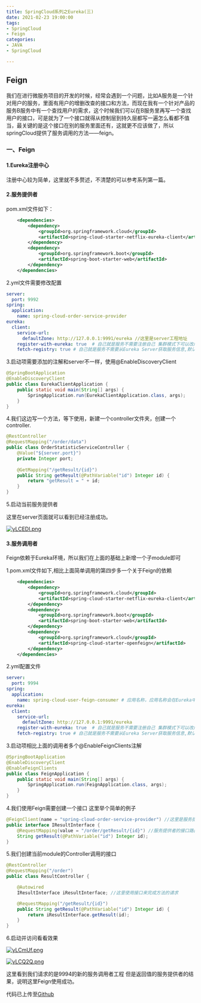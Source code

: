 ```yaml
---
title: SpringCloud系列之Eureka(三)
date: 2021-02-23 19:00:00
tags:
- SpringCloud 
- Feign
categories:
- JAVA
- SpringCloud

---
```


## Feign

我们在进行微服务项目的开发的时候，经常会遇到一个问题，比如A服务是一个针对用户的服务，里面有用户的增删改查的接口和方法，而现在我有一个针对产品的服务B服务中有一个查找用户的需求，这个时候我们可以在B服务里再写一个查找用户的接口，可是就为了一个接口就得从控制层到持久层都写一遍怎么看都不值当，最关键的是这个接口在别的服务里面还有，这就更不应该做了，所以springCloud提供了服务调用的方法——feign。

### 一、Feign

#### 1.Eureka注册中心

注册中心较为简单，这里就不多赘述，不清楚的可以参考系列第一篇。

#### 2.服务提供者

pom.xml文件如下：

```xml
    <dependencies>
        <dependency>
            <groupId>org.springframework.cloud</groupId>
            <artifactId>spring-cloud-starter-netflix-eureka-client</artifactId>
        </dependency>
        <dependency>
            <groupId>org.springframework.boot</groupId>
            <artifactId>spring-boot-starter-web</artifactId>
        </dependency>
    </dependencies>
```

2.yml文件需要修改配置

```yaml
server:
  port: 9992
spring:
  application:
    name: spring-cloud-order-service-provider
eureka:
  client:
    service-url:
      defaultZone: http://127.0.0.1:9991/eureka //这里是server工程地址
    register-with-eureka: true  # ⾃⼰就是服务不需要注册⾃⼰ 集群模式下可以改成true
    fetch-registry: true # ⾃⼰就是服务不需要从Eureka Server获取服务信息,默认为true，集群模式下可以改成true
```

3.启动项需要添加的注解和server不一样，使用@EnableDiscoveryClient

```java
@SpringBootApplication
@EnableDiscoveryClient
public class EurekaClientApplication {
    public static void main(String[] args) {
        SpringApplication.run(EurekaClientApplication.class, args);
    }
}
```

4.我们这边写一个方法，等下使用，新建一个controller文件夹，创建一个controller.

```java
@RestController
@RequestMapping("/order/data")
public class OrderStatisticServiceController {
    @Value("${server.port}")
    private Integer port;
    
    @GetMapping("/getResult/{id}")
    public String getResult(@PathVariable("id") Integer id) {
        return "getResult = " + id;
    }
}
```

5.启动当前服务提供者

这里在server页面就可以看到已经注册成功。

[![yLCEDI.png](https://s3.ax1x.com/2021/02/23/yLCEDI.png)](https://imgchr.com/i/yLCEDI)

#### 3.服务调用者

Feign依赖于Eureka环境，所以我们在上面的基础上新增一个子module即可

1.pom.xml文件如下,相比上面简单调用的第四步多一个关于Feign的依赖

```xml
    <dependencies>
        <dependency>
            <groupId>org.springframework.cloud</groupId>
            <artifactId>spring-cloud-starter-netflix-eureka-client</artifactId>
        </dependency>
        <dependency>
            <groupId>org.springframework.boot</groupId>
            <artifactId>spring-boot-starter-web</artifactId>
        </dependency>
        <dependency>
            <groupId>org.springframework.cloud</groupId>
            <artifactId>spring-cloud-starter-openfeign</artifactId>
        </dependency>
    </dependencies>
```

2.yml配置文件

```yaml
server:
  port: 9994
spring:
  application:
    name: spring-cloud-user-feign-consumer # 应用名称，应用名称会在Eureka中作为服务名称
eureka:
  client:
    service-url:
      defaultZone: http://127.0.0.1:9991/eureka
    register-with-eureka: true  # ⾃⼰就是服务不需要注册⾃⼰ 集群模式下可以改成true
    fetch-registry: true # ⾃⼰就是服务不需要从Eureka Server获取服务信息,默认为true，集群模式下可以改成true
```

3.启动项相比上面的调用者多个@EnableFeignClients注解

```java
@SpringBootApplication
@EnableDiscoveryClient
@EnableFeignClients
public class FeignApplication {
    public static void main(String[] args) {
        SpringApplication.run(FeignApplication.class, args);
    }
}
```

4.我们使用Feign需要创建一个接口 这里举个简单的例子

```java
@FeignClient(name = "spring-cloud-order-service-provider") //这里是服务提供者在Eureka中的名称
public interface IResultInterface {
    @RequestMapping(value = "/order/getResult/{id}") //服务提供者的接口路由
    String getResult(@PathVariable("id") Integer id);
}
```



5.我们创建当前module的Controller调用的接口

```java
@RestController
@RequestMapping("/order")
public class ResultController {

    @Autowired
    IResultInterface iResultInterface; //这里使用接口来完成方法的请求

    @RequestMapping("/getResult/{id}")
    public String getResult(@PathVariable("id") Integer id) {
        return iResultInterface.getResult(id);
    }
}
```

6.启动并访问看看效果

[![yLCmUf.png](https://s3.ax1x.com/2021/02/23/yLCmUf.png)](https://imgchr.com/i/yLCmUf)



[![yLCQ2Q.png](https://s3.ax1x.com/2021/02/23/yLCQ2Q.png)](https://imgchr.com/i/yLCQ2Q)

这里看到我们请求的是9994的新的服务调用者工程 但是返回值的服务提供者的结果，说明这里Feign使用成功。



代码已上传至[Github](https://github.com/ljchengx/spring-cloud-parent)